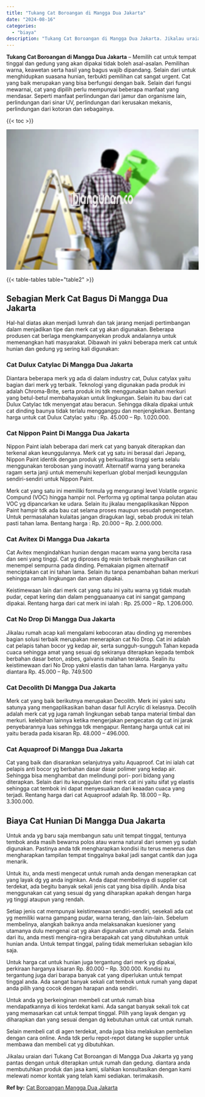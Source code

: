 ```yaml
---
title: "Tukang Cat Boroangan di Mangga Dua Jakarta"
date: "2024-08-16"
categories: 
  - "biaya"
description: "Tukang Cat Boroangan di Mangga Dua Jakarta. Jikalau uraian dari Tukang Cat Boroangan di Mangga Dua Jakarta yg yang pantas dengan untuk diterapkan untuk rumah..."
---
```


**Tukang Cat Boroangan di Mangga Dua Jakarta** – Memilih cat untuk tempat tinggal dan gedung yang akan dipakai tidak boleh asal-asalan. Pemilihan warna, keawetan serta hasil yang bagus wajib dipandang. Selain dari untuk menghidupkan suasana hunian, terbukti pemilihan cat sangat urgent. Cat yang baik merupakan yang bisa berfungsi dengan baik. Selain dari fungsi mewarnai, cat yang dipilih perlu mempunyai beberapa manfaat yang mendasar. Seperti manfaat perlindungan dari jamur dan organisme lain, perlindungan dari sinar UV, perlindungan dari kerusakan mekanis, perlindungan dari kotoran dan sebagainya.

{{< toc >}}

![](/images/jasa-cat-murah01.png)

{{< table-tables table="table2" >}}

## Sebagian Merk Cat Bagus Di Mangga Dua Jakarta

Hal-hal diatas akan menjadi lumrah dan tak jarang menjadi pertimbangan dalam menjadikan tipe dan merk cat yg akan digunakan. Beberapa produsen cat berlaga mengkampanyekan produk andalannya untuk memenangkan hati masyarakat. Dibawah ini yakni beberapa merk cat untuk hunian dan gedung yg sering kali digunakan:

### Cat Dulux Catylac Di Mangga Dua Jakarta

Diantara beberapa merk yg ada di dalam industry cat, Dulux catylax yaitu bagian dari merk yg terbaik. Teknologi yang digunakan pada produk ini adalah Chroma-Brite, serta produk ini tdk menggunakan bahan merkuri yang betul-betul membahayakan untuk lingkungan. Selain itu bau dari cat Dulux Catylac tdk menyengat atau beracun. Sehingga dikala dipakai untuk cat dinding baunya tidak terlalu mengganggu dan menjengkelkan. Bentang harga untuk cat Dulux Catylac yaitu : Rp. 45.000 – Rp. 1.020.000.

### Cat Nippon Paint Di Mangga Dua Jakarta

Nippon Paint ialah beberapa dari merk cat yang banyak diterapkan dan terkenal akan keunggulannya. Merk cat yg satu ini berasal dari Jepang, Nippon Paint identik dengan produk yg berkualitas tinggi serta selalu menggunakan terobosan yang inovatif. Alternatif warna yang beraneka ragam serta janji untuk memenuhi keperluan global menjadi keunggulan sendiri-sendiri untuk Nippon Paint.

Merk cat yang satu ini memiliki formula yg mengurangi level Volatile organic Compund (VOC) hingga hampir nol. Performa yg optimal tanpa polutan atau VOC yg dipancarkan ke udara. Selain itu jikalau mengaplikasikan Nippon Paint hampir tdk ada bau cat selama proses maupun sesudah pengecetan. Untuk permasalahan kulaitas jangan diragukan lagi, sebab produk ini telah pasti tahan lama. Bentang harga : Rp. 20.000 – Rp. 2.000.000.

### Cat Avitex Di Mangga Dua Jakarta

Cat Avitex mengindahkan hunian dengan macam warna yang bercita rasa dan seni yang tinggi. Cat yg diproses dg resin terbaik menghasilkan cat menempel sempurna pada dinding. Pemakaian pigmen alternatif menciptakan cat ini tahan lama. Selain itu tanpa penambahan bahan merkuri sehingga ramah lingkungan dan aman dipakai.

Keistimewaan lain dari merk cat yang satu ini yaitu warna yg tidak mudah pudar, cepat kering dan dalam pengguanaanya cat ini sangat gampang dipakai. Rentang harga dari cat merk ini ialah : Rp. 25.000 – Rp. 1.206.000.

### Cat No Drop Di Mangga Dua Jakarta

Jikalau rumah acap kali mengalami kebocoran atau dinding yg merembes bagian solusi terbaik merupakan menerapkan cat No Drop. Cat ini adalah cat pelapis tahan bocor yg kedap air, serta sungguh-sungguh Tahan kepada cuaca sehingga amat yang sesuai dg sekiranya diterapkan kepada tembok berbahan dasar beton, asbes, galvanis malahan terakota. Sealin itu keistimewaan dari No Drop yakni elastis dan tahan lama. Harganya yaitu diantara Rp. 45.000 – Rp. 749.500

### Cat Decolith Di Mangga Dua Jakarta

Merk cat yang baik berikutnya merupakan Decolith. Merk ini yakni satu satunya yang mengaplikasikan bahan dasar full Acrylic di kelasnya. Decolih adalah merk cat yg juga ramah lingkungan sebab tanpa material timbal dan merkuri. kelebihan lainnya ketika mengerjakan pengecatan dg cat ini jarak penyebarannya luas sehingga tdk mengapur. Rentang harga untuk cat ini yaitu berada pada kisaran Rp. 48.000 – 496.000.

### Cat Aquaproof Di Mangga Dua Jakarta

Cat yang baik dan disarankan selanjutnya yaitu Aquaproof. Cat ini ialah cat pelapis anti bocor yg berbahan dasar dasar polimer yang kedap air. Sehingga bisa menghambat dan melindungi pori- pori bidang yang diterapkan. Selain dari itu keunggulan dari merk cat ini yaitu sifat yg elastis sehingga cat tembok ini dapat menyesuaikan dari keaadan cuaca yang terjadi. Rentang harga dari cat Aquaproof adalah Rp. 18.000 – Rp. 3.300.000.

## Biaya Cat Hunian Di Mangga Dua Jakarta

Untuk anda yg baru saja membangun satu unit tempat tinggal, tentunya tembok anda masih bewarna polos atau warna natural dari semen yg sudah digunakan. Pastinya anda tdk mengharapkan kondisi itu terus menerus dan mengharapkan tampilan tempat tinggalnya bakal jadi sangat cantik dan juga menarik.

Untuk itu, anda mesti mengecat untuk rumah anda dengan menerapkan cat yang layak dg yg anda inginkan. Anda dapat membelinya di supplier cat terdekat, ada begitu banyak sekali jenis cat yang bisa dipilih. Anda bisa menggunakan cat yang sesuai dg yang diharapkan apakah dengan harga yg tinggi ataupun yang rendah.

Setiap jenis cat mempunyai keistimewaan sendiri-sendiri, sesekali ada cat yg memiliki warna gampang pudar, warna terang, dan lain-lain. Sebelum membelinya, alangkah baiknya anda melaksanakan kuesioner yang utamanya dulu mengenai cat yg akan digunakan untuk rumah anda. Selain dari itu, anda mesti mengira-ngira berapakah cat yang dibutuhkan untuk hunian anda. Untuk tempat tinggal, paling tidak memerlukan sebagian kilo saja.

Untuk harga cat untuk hunian juga tergantung dari merk yg dipakai, perkiraan harganya kisaran Rp. 80.000 – Rp. 300.000. Kondisi itu tergantung juga dari barapa banyak cat yang diperlukan untuk tempat tinggal anda. Ada sangat banyak sekali cat tembok untuk rumah yang dapat anda pilih yang cocok dengan harapan anda sendiri.

Untuk anda yg berkeinginan membeli cat untuk rumah bisa mendapatkannya di kios terdekat kami. Ada sangat banyak sekali tok cat yang memasarkan cat untuk tempat tinggal. Pilih yang layak dengan yg diharapkan dan yang sesuai dengan dg kebutuhan untuk cat untuk rumah.

Selain membeli cat di agen terdekat, anda juga bisa melakukan pembelian dengan cara online. Anda tdk perlu repot-repot datang ke supplier untuk membawa dan membeli cat yg dibutuhkan.

Jikalau uraian dari Tukang Cat Boroangan di Mangga Dua Jakarta yg yang pantas dengan untuk diterapkan untuk rumah dan gedung. diantara anda membutuhkan produk dan jasa kami, silahkan konsultasikan dengan kami melewati nomor kontak yang telah kami sediakan. terimakasih.

**Ref by:** [Cat Boroangan Mangga Dua Jakarta](https://id.wikipedia.org/wiki/Cat)
